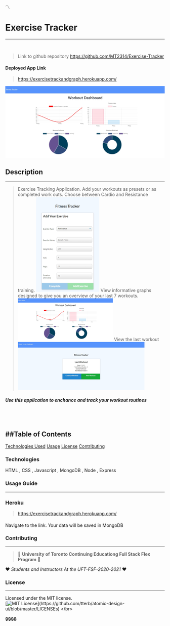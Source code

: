 :part_alternation_mark:

    
# Exercise Tracker
---
</br>
    
>Link to github repository https://github.com/MT2314/Exercise-Tracker
#### Deployed App Link
>https://exercisetrackandgraph.herokuapp.com/
    
<img src= "/public/Images/Screenshot-7day.jpg" alt="Burger Order System Screenshot" width="600"/>
    
## Description
---
> Exercise Tracking Application. Add your workouts as presets or as completed work outs. 
> Choose between Cardio and Resistance training. 
> <img src= "/public/Images/form.jpg" alt="Burger Order System Screenshot" width="200"/>
> View informative graphs designed to give you an overview of your last 7 workouts. 
> <img src= "/public/Images/Screenshot-7day.jpg" alt="Burger Order System Screenshot" width="300"/>
> View the last workout
> <img src= "/public/Images/lastworkout.jpg" alt="Burger Order System Screenshot" width="400"/>
##### Use this application to enchance and track your workout routines
    
</br>
</br>

##Table of Contents
---
[Technologies Used](#technologies)
[Usage](#usage-guide)
[License](#license)
[Contributing](#contributing)


### Technologies
HTML , CSS , Javascript , MongoDB , Node , Express

### Usage Guide
---
### Heroku
>https://exercisetrackandgraph.herokuapp.com/
#### 
Navigate to the link. Your data will be saved in MongoDB

### Contributing
---
> :school: 
**University of Toronto Continuing Educationg
Full Stack Flex Program** 
:school:

:heart: 
*Students and Instructors At the UFT-FSF-2020-2021*
:heart:


### License
---
Licensed under the MIT license.
<br>
[![MIT License](https://img.shields.io/apm/l/atomic-design-ui.svg?)](https://github.com/tterb/atomic-design-ui/blob/master/LICENSEs)
</br>

:lock::lock::lock::lock:
